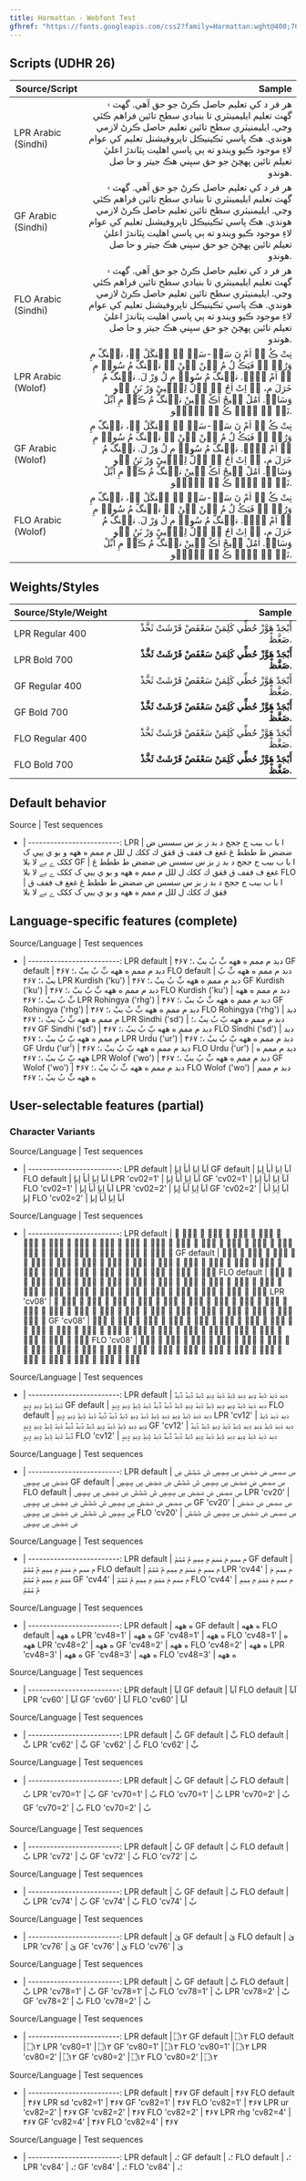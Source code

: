 ```yaml
---
title: Harmattan - Webfont Test
gfhref: "https://fonts.googleapis.com/css2?family=Harmattan:wght@400;700&display=swap"
---
```


## Scripts (UDHR 26)

Source/Script | Sample
------- | --------------------------------------:
LPR Arabic (Sindhi) | <span class='lpr'>هر فر د کي تعليم حاصل ڪرڻ جو حق آهي. گهٽ ۾ گهٽ تعليم ايليمينٽري تا بنيادي سطح تائين فراهم ڪئي  وڃي. ايليمنيٽري سطح تائين تعليم حاصل ڪرڻ لازمي هوندي. هڪ پاسي ٽڪينيڪل تاپروفيشنل تعليم کي عوام لاءِ موجود ڪيو ويندو ته ٻي پاسي اهليت پٽاندڙ اعليٰ تعيلم تائين پهچڻ جو حق سڀني هڪ جيتر و حا صل هوندو.</span>
GF Arabic (Sindhi) | <span class='gf'>هر فر د کي تعليم حاصل ڪرڻ جو حق آهي. گهٽ ۾ گهٽ تعليم ايليمينٽري تا بنيادي سطح تائين فراهم ڪئي  وڃي. ايليمنيٽري سطح تائين تعليم حاصل ڪرڻ لازمي هوندي. هڪ پاسي ٽڪينيڪل تاپروفيشنل تعليم کي عوام لاءِ موجود ڪيو ويندو ته ٻي پاسي اهليت پٽاندڙ اعليٰ تعيلم تائين پهچڻ جو حق سڀني هڪ جيتر و حا صل هوندو.</span>
FLO Arabic (Sindhi) | <span class='flo'>هر فر د کي تعليم حاصل ڪرڻ جو حق آهي. گهٽ ۾ گهٽ تعليم ايليمينٽري تا بنيادي سطح تائين فراهم ڪئي  وڃي. ايليمنيٽري سطح تائين تعليم حاصل ڪرڻ لازمي هوندي. هڪ پاسي ٽڪينيڪل تاپروفيشنل تعليم کي عوام لاءِ موجود ڪيو ويندو ته ٻي پاسي اهليت پٽاندڙ اعليٰ تعيلم تائين پهچڻ جو حق سڀني هڪ جيتر و حا صل هوندو.</span>
LPR Arabic (Wolof) | <span class='lpr'>نِتْ ڪُ نࣹ اَمْ نَ سَݧْ-سَݧْ ݧُ جࣵنگَلْ ڪࣷ، نجࣵنگّ مِ وَرُݧُ ݖِ فَيَڪُ لُ مُ بࣷنْ بࣷنْ ݖِ نجࣵنگّ مُ سُوفࣹ مِ تࣹ اَمْ سࣷلࣷ. نجࣵنگّ مُ سُوفࣹ مِ لُ وَرْ لَ. نجࣵنگّ مُ خَرَلَ مِ، تࣹ اِتْ اَجُ ݖِ وࣵلُّ لِگّࣺييْ وَرْ نَنُ ڪࣷو وَسَارࣹ. اَمُلْ خࣹيجْ اَڪْ سࣹينْ نجࣵنگّ مُ ڪَوࣹ مِ اُبِّلْ نَݧُ ڪࣷ ڪࣺݒّ ڪُ ڪࣷ يࣹلّࣷو.</span>
GF Arabic (Wolof) | <span class='gf'>نِتْ ڪُ نࣹ اَمْ نَ سَݧْ-سَݧْ ݧُ جࣵنگَلْ ڪࣷ، نجࣵنگّ مِ وَرُݧُ ݖِ فَيَڪُ لُ مُ بࣷنْ بࣷنْ ݖِ نجࣵنگّ مُ سُوفࣹ مِ تࣹ اَمْ سࣷلࣷ. نجࣵنگّ مُ سُوفࣹ مِ لُ وَرْ لَ. نجࣵنگّ مُ خَرَلَ مِ، تࣹ اِتْ اَجُ ݖِ وࣵلُّ لِگّࣺييْ وَرْ نَنُ ڪࣷو وَسَارࣹ. اَمُلْ خࣹيجْ اَڪْ سࣹينْ نجࣵنگّ مُ ڪَوࣹ مِ اُبِّلْ نَݧُ ڪࣷ ڪࣺݒّ ڪُ ڪࣷ يࣹلّࣷو.</span>
FLO Arabic (Wolof) | <span class='flo'>نِتْ ڪُ نࣹ اَمْ نَ سَݧْ-سَݧْ ݧُ جࣵنگَلْ ڪࣷ، نجࣵنگّ مِ وَرُݧُ ݖِ فَيَڪُ لُ مُ بࣷنْ بࣷنْ ݖِ نجࣵنگّ مُ سُوفࣹ مِ تࣹ اَمْ سࣷلࣷ. نجࣵنگّ مُ سُوفࣹ مِ لُ وَرْ لَ. نجࣵنگّ مُ خَرَلَ مِ، تࣹ اِتْ اَجُ ݖِ وࣵلُّ لِگّࣺييْ وَرْ نَنُ ڪࣷو وَسَارࣹ. اَمُلْ خࣹيجْ اَڪْ سࣹينْ نجࣵنگّ مُ ڪَوࣹ مِ اُبِّلْ نَݧُ ڪࣷ ڪࣺݒّ ڪُ ڪࣷ يࣹلّࣷو.</span>

## Weights/Styles

<!--- https://www.reddit.com/r/learn_arabic/comments/oo7mes/is_there_a_sentence_in_arabic_that_uses_one_of/ -->

Source/Style/Weight | Sample
------- | -------------------------:
LPR Regular 400 | <span class='lpr' style='font-weight: 400'>أَبْجَدْ هَوَّزْ حُطِّي كَلِمَنْ سَعْفَصْ قَرْشَتْ ثَخَّذْ ضَغَّظْ.</span>
LPR Bold 700 | <span class='lpr' style='font-weight: 700'>أَبْجَدْ هَوَّزْ حُطِّي كَلِمَنْ سَعْفَصْ قَرْشَتْ ثَخَّذْ ضَغَّظْ.</span>
GF Regular 400 | <span class='gf' style='font-weight: 400'>أَبْجَدْ هَوَّزْ حُطِّي كَلِمَنْ سَعْفَصْ قَرْشَتْ ثَخَّذْ ضَغَّظْ.</span>
GF Bold 700 | <span class='gf' style='font-weight: 700'>أَبْجَدْ هَوَّزْ حُطِّي كَلِمَنْ سَعْفَصْ قَرْشَتْ ثَخَّذْ ضَغَّظْ.</span>
FLO Regular 400 | <span class='flo' style='font-weight: 400'>أَبْجَدْ هَوَّزْ حُطِّي كَلِمَنْ سَعْفَصْ قَرْشَتْ ثَخَّذْ ضَغَّظْ.</span>
FLO Bold 700 | <span class='flo' style='font-weight: 700'>أَبْجَدْ هَوَّزْ حُطِّي كَلِمَنْ سَعْفَصْ قَرْشَتْ ثَخَّذْ ضَغَّظْ.</span>

## Default behavior

<!--- x0627 x0020 x0628 x0627 x0020 x0628 x0020 x0628 x0628 x0628 x0020 x062c x0020 x062c x062c x062c x0020 x062f x0020 x0628 x062f x0020 x0632 x0020 x0628 x0632 x0020 x0633 x0020 x0633 x0633 x0633 x0020 x0636 x0020 x0636 x0636 x0636 x0020 x0637 x0020 x0637 x0637 x0637 x0020 x063a x0020 x063a x063a x063a x0020 x0641 x0020 x0641 x0641 x0641 x0020 x0642 x0020 x0642 x0642 x0642 x0020 x0643 x0020 x0643 x0643 x0643 x0020 x0644 x0020 x0644 x0644 x0644 x0020 x0645 x0020 x0645 x0645 x0645 x0020 x0647 x0020 x0647 x0647 x0647 x0020 x0648 x0020 x0628 x0648 x0020 x064a x0020 x064a x064a x064a x0020 x06a9 x0020 x06a9 x06a9 x06a9 x0020 x06d2 x0020 x0628 x06d2 x0020 x0644 x0627 x0020 x0628 x0644 x0627 -->

Source | Test sequences
- | -------------------------:
LPR | <span class='lpr'>ا با ب ببب ج ججج د بد ز بز س سسس ض ضضض ط ططط غ غغغ ف ففف ق ققق ك ككك ل للل م ممم ه ههه و بو ي ييي ک ککک ے بے لا بلا</span>
GF  | <span class='gf'>ا با ب ببب ج ججج د بد ز بز س سسس ض ضضض ط ططط غ غغغ ف ففف ق ققق ك ككك ل للل م ممم ه ههه و بو ي ييي ک ککک ے بے لا بلا</span>
FLO | <span class='flo'>ا با ب ببب ج ججج د بد ز بز س سسس ض ضضض ط ططط غ غغغ ف ففف ق ققق ك ككك ل للل م ممم ه ههه و بو ي ييي ک ککک ے بے لا بلا</span>

## Language-specific features (complete)

<!--- x062F x0628 x062f x0020 x0645 x0020 x0645 x0645 x0645 x0020 x0647 x0020 x0647 x0647 x0647 x0020 x0628 x0650 x0651 x0020 x0628 x064F x0020 x0628 x0628 x0657 x0020 x060c x061b x0020 x06f4 x06f6 x06f7 -->

Source/Language | Test sequences
- | -------------------------:
LPR default | <span class='lpr'>دبد م ممم ه ههه بِّ بُ ببٗ ،؛ ۴۶۷</span>
GF default  | <span class='lpr'>دبد م ممم ه ههه بِّ بُ ببٗ ،؛ ۴۶۷</span>
FLO default | <span class='lpr'>دبد م ممم ه ههه بِّ بُ ببٗ ،؛ ۴۶۷</span>
LPR Kurdish ('ku') | <span class='lpr' lang='ku'>دبد م ممم ه ههه بِّ بُ ببٗ ،؛ ۴۶۷</span>
GF Kurdish ('ku')  | <span class='gf' lang='ku'>دبد م ممم ه ههه بِّ بُ ببٗ ،؛ ۴۶۷</span>
FLO Kurdish ('ku') | <span class='flo' lang='ku'>دبد م ممم ه ههه بِّ بُ ببٗ ،؛ ۴۶۷</span>
LPR Rohingya ('rhg') | <span class='lpr' lang='rhg'>دبد م ممم ه ههه بِّ بُ ببٗ ،؛ ۴۶۷</span>
GF Rohingya ('rhg')  | <span class='gf' lang='rhg'>دبد م ممم ه ههه بِّ بُ ببٗ ،؛ ۴۶۷</span>
FLO Rohingya ('rhg') | <span class='flo' lang='rhg'>دبد م ممم ه ههه بِّ بُ ببٗ ،؛ ۴۶۷</span>
LPR Sindhi ('sd') | <span class='lpr' lang='sd'>دبد م ممم ه ههه بِّ بُ ببٗ ،؛ ۴۶۷</span>
GF Sindhi ('sd')  | <span class='gf' lang='sd'>دبد م ممم ه ههه بِّ بُ ببٗ ،؛ ۴۶۷</span>
FLO Sindhi ('sd') | <span class='flo' lang='sd'>دبد م ممم ه ههه بِّ بُ ببٗ ،؛ ۴۶۷</span>
LPR Urdu ('ur') | <span class='lpr' lang='ur'>دبد م ممم ه ههه بِّ بُ ببٗ ،؛ ۴۶۷</span>
GF Urdu ('ur')  | <span class='gf' lang='ur'>دبد م ممم ه ههه بِّ بُ ببٗ ،؛ ۴۶۷</span>
FLO Urdu ('ur') | <span class='flo' lang='ur'>دبد م ممم ه ههه بِّ بُ ببٗ ،؛ ۴۶۷</span>
LPR Wolof ('wo') | <span class='lpr' lang='wo'>دبد م ممم ه ههه بِّ بُ ببٗ ،؛ ۴۶۷</span>
GF Wolof ('wo')  | <span class='gf' lang='wo'>دبد م ممم ه ههه بِّ بُ ببٗ ،؛ ۴۶۷</span>
FLO Wolof ('wo') | <span class='flo' lang='wo'>دبد م ممم ه ههه بِّ بُ ببٗ ،؛ ۴۶۷</span>

## User-selectable features (partial)

### Character Variants

<!--- H cv02 alef touching x0627 x064e x0628 x0627 x064e x0020 x0627 x0650 x0628 x0627 x0650 x0020 x0627 x0654 x0628 x0627 x0654 x0020 x0627 x0655 x0628 x0627 x0655 x0020  -->

Source/Language | Test sequences
- | -------------------------:
LPR default | <span class='lpr'>اَباَ اِباِ أبأ إبإ </span>
GF default  | <span class='gf'>اَباَ اِباِ أبأ إبإ </span>
FLO default | <span class='flo'>اَباَ اِباِ أبأ إبإ </span>
LPR 'cv02=1' | <span class='lpr' style='font-feature-settings: "cv02" 1'>اَباَ اِباِ أبأ إبإ </span>
GF 'cv02=1'  | <span class='gf' style='font-feature-settings: "cv02" 1'>اَباَ اِباِ أبأ إبإ </span>
FLO 'cv02=1' | <span class='flo' style='font-feature-settings: "cv02" 1'>اَباَ اِباِ أبأ إبإ </span>
LPR 'cv02=2' | <span class='lpr' style='font-feature-settings: "cv02" 2'>اَباَ اِباِ أبأ إبإ </span>
GF 'cv02=2'  | <span class='gf' style='font-feature-settings: "cv02" 2'>اَباَ اِباِ أبأ إبإ </span>
FLO 'cv02=2' | <span class='flo' style='font-feature-settings: "cv02" 2'>اَباَ اِباِ أبأ إبإ </span>

<!--- H cv08 jeem x062c x0020 x062c x062c x062c x0020 x062d x0020 x062d x062d x062d x0020 x062e x0020 x062e x062e x062e x0020 X0681 x0020 x0681 x0681 x0681 x0020 x0682 x0020 x0682 x0682 x0682 x0020 x0683 x0020 x0683 x0683 x0683 x0020 x0684 x0020 x0684 x0684 x0684 x0020 x0685 x0020 x0685 x0685 x0685 x0020 x0686 x0020 x0686 x0686 x0686 x0020 x0687 x0020 x0687 x0687 x0687 x0020 x06bf x0020 x06bf x06bf x06bf x0020 x0757 x0020 x0757 x0757 x0757 x0020 x0758 x0020 x0758 x0758 x0758 x0020 x076e x0020 x076e x076e x076e x0020 x076f x0020 x076f x076f x076f x0020 x0772 x0020 x0772 x0772 x0772 x0020 x077c x0020 x077c x077c x077c x0020 x0020 x08A2 x0020 x08A2 x08A2 x08A2 x0020 x08C1 x0020 x08C1 x08C1 x08C1 x0020 x08C5 x0020 x08C5 x08C5 x08C5 x0020 x08C6 x0020 x08C6 x08C6 x08C6 X0020  -->

Source/Language | Test sequences
- | -------------------------:
LPR default | <span class='lpr'>ج ججج ح ححح خ خخخ ځ ځځځ ڂ ڂڂڂ ڃ ڃڃڃ ڄ ڄڄڄ څ څڅڅ چ چچچ ڇ ڇڇڇ ڿ ڿڿڿ ݗ ݗݗݗ ݘ ݘݘݘ ݮ ݮݮݮ ݯ ݯݯݯ ݲ ݲݲݲ ݼ ݼݼݼ  ࢢ ࢢࢢࢢ ࣁ ࣁࣁࣁ ࣅ ࣅࣅࣅ ࣆ ࣆࣆࣆ </span>
GF default  | <span class='gf'>ج ججج ح ححح خ خخخ ځ ځځځ ڂ ڂڂڂ ڃ ڃڃڃ ڄ ڄڄڄ څ څڅڅ چ چچچ ڇ ڇڇڇ ڿ ڿڿڿ ݗ ݗݗݗ ݘ ݘݘݘ ݮ ݮݮݮ ݯ ݯݯݯ ݲ ݲݲݲ ݼ ݼݼݼ  ࢢ ࢢࢢࢢ ࣁ ࣁࣁࣁ ࣅ ࣅࣅࣅ ࣆ ࣆࣆࣆ </span>
FLO default | <span class='flo'>ج ججج ح ححح خ خخخ ځ ځځځ ڂ ڂڂڂ ڃ ڃڃڃ ڄ ڄڄڄ څ څڅڅ چ چچچ ڇ ڇڇڇ ڿ ڿڿڿ ݗ ݗݗݗ ݘ ݘݘݘ ݮ ݮݮݮ ݯ ݯݯݯ ݲ ݲݲݲ ݼ ݼݼݼ  ࢢ ࢢࢢࢢ ࣁ ࣁࣁࣁ ࣅ ࣅࣅࣅ ࣆ ࣆࣆࣆ </span>
LPR 'cv08' | <span class='lpr' style='font-feature-settings: "cv08" 1'>ج ججج ح ححح خ خخخ ځ ځځځ ڂ ڂڂڂ ڃ ڃڃڃ ڄ ڄڄڄ څ څڅڅ چ چچچ ڇ ڇڇڇ ڿ ڿڿڿ ݗ ݗݗݗ ݘ ݘݘݘ ݮ ݮݮݮ ݯ ݯݯݯ ݲ ݲݲݲ ݼ ݼݼݼ  ࢢ ࢢࢢࢢ ࣁ ࣁࣁࣁ ࣅ ࣅࣅࣅ ࣆ ࣆࣆࣆ </span>
GF 'cv08'  | <span class='gf' style='font-feature-settings: "cv08" 1'>ج ججج ح ححح خ خخخ ځ ځځځ ڂ ڂڂڂ ڃ ڃڃڃ ڄ ڄڄڄ څ څڅڅ چ چچچ ڇ ڇڇڇ ڿ ڿڿڿ ݗ ݗݗݗ ݘ ݘݘݘ ݮ ݮݮݮ ݯ ݯݯݯ ݲ ݲݲݲ ݼ ݼݼݼ  ࢢ ࢢࢢࢢ ࣁ ࣁࣁࣁ ࣅ ࣅࣅࣅ ࣆ ࣆࣆࣆ </span>
FLO 'cv08' | <span class='flo' style='font-feature-settings: "cv08" 1'>ج ججج ح ححح خ خخخ ځ ځځځ ڂ ڂڂڂ ڃ ڃڃڃ ڄ ڄڄڄ څ څڅڅ چ چچچ ڇ ڇڇڇ ڿ ڿڿڿ ݗ ݗݗݗ ݘ ݘݘݘ ݮ ݮݮݮ ݯ ݯݯݯ ݲ ݲݲݲ ݼ ݼݼݼ  ࢢ ࢢࢢࢢ ࣁ ࣁࣁࣁ ࣅ ࣅࣅࣅ ࣆ ࣆࣆࣆ </span>

<!--- SH cv12 dal x062F x0628 x062F x0020 x0630 x0628 x0630 x0020 x0688 x0628 x0688 x0020 x0689 x0628 x0689 x0020 x068a x0628 x068a x0020 x068b x0628 x068b x0020 x068c x0628 x068c x0020 x068d x0628 x068d x0020 x068e x0628 x068e x0020 x068f x0628 x068f x0020 x0690 x0628 x0690 x0020 x06ee x0628 x06ee x0020 x0759 x0628 x0759 x0020 x075a x0628 x075a x0020 x08AE x0628 x08AE x0020 -->

Source/Language | Test sequences
- | -------------------------:
LPR default | <span class='lpr'>دبد ذبذ ڈبڈ ډبډ ڊبڊ ڋبڋ ڌبڌ ڍبڍ ڎبڎ ڏبڏ ڐبڐ ۮبۮ ݙبݙ ݚبݚ ࢮبࢮ </span>
GF default  | <span class='gf'>دبد ذبذ ڈبڈ ډبډ ڊبڊ ڋبڋ ڌبڌ ڍبڍ ڎبڎ ڏبڏ ڐبڐ ۮبۮ ݙبݙ ݚبݚ ࢮبࢮ </span>
FLO default | <span class='flo'>دبد ذبذ ڈبڈ ډبډ ڊبڊ ڋبڋ ڌبڌ ڍبڍ ڎبڎ ڏبڏ ڐبڐ ۮبۮ ݙبݙ ݚبݚ ࢮبࢮ </span>
LPR 'cv12' | <span class='lpr' style='font-feature-settings: "cv12" 1'>دبد ذبذ ڈبڈ ډبډ ڊبڊ ڋبڋ ڌبڌ ڍبڍ ڎبڎ ڏبڏ ڐبڐ ۮبۮ ݙبݙ ݚبݚ ࢮبࢮ </span>
GF 'cv12'  | <span class='gf' style='font-feature-settings: "cv12" 1'>دبد ذبذ ڈبڈ ډبډ ڊبڊ ڋبڋ ڌبڌ ڍبڍ ڎبڎ ڏبڏ ڐبڐ ۮبۮ ݙبݙ ݚبݚ ࢮبࢮ </span>
FLO 'cv12' | <span class='flo' style='font-feature-settings: "cv12" 1'>دبد ذبذ ڈبڈ ډبډ ڊبڊ ڋبڋ ڌبڌ ڍبڍ ڎبڎ ڏبڏ ڐبڐ ۮبۮ ݙبݙ ݚبݚ ࢮبࢮ </span>

<!--- H cv20 sad x0635 x0020 x0635 x0635 x0635 x0020 x0636 x0020 x0636 x0636 x0636 x0020 x069d x0020 x069d x069d x069d x0020 x069e x0020 x069e x069e x069e x0020 x06fb x0020 x06fb x06fb x06fb x0020 x08af x0020 x08af x08af x08af x0020 -->

Source/Language | Test sequences
- | -------------------------:
LPR default | <span class='lpr'>ص صصص ض ضضض ڝ ڝڝڝ ڞ ڞڞڞ ۻ ۻۻۻ ࢯ ࢯࢯࢯ </span>
GF default  | <span class='gf'>ص صصص ض ضضض ڝ ڝڝڝ ڞ ڞڞڞ ۻ ۻۻۻ ࢯ ࢯࢯࢯ </span>
FLO default | <span class='flo'>ص صصص ض ضضض ڝ ڝڝڝ ڞ ڞڞڞ ۻ ۻۻۻ ࢯ ࢯࢯࢯ </span>
LPR 'cv20' | <span class='lpr' style='font-feature-settings: "cv20" 1'>ص صصص ض ضضض ڝ ڝڝڝ ڞ ڞڞڞ ۻ ۻۻۻ ࢯ ࢯࢯࢯ </span>
GF 'cv20'  | <span class='gf' style='font-feature-settings: "cv20" 1'>ص صصص ض ضضض ڝ ڝڝڝ ڞ ڞڞڞ ۻ ۻۻۻ ࢯ ࢯࢯࢯ </span>
FLO 'cv20' | <span class='flo' style='font-feature-settings: "cv20" 1'>ص صصص ض ضضض ڝ ڝڝڝ ڞ ڞڞڞ ۻ ۻۻۻ ࢯ ࢯࢯࢯ </span>

<!--- SHL cv44 meem x0645 x0020 x0645 x0645 x0645 x0020 x0765 x0020 x0765 x0765 x0765 x0020 x0766 x0020 x0766 x0766 x0766 x0020 x08a7 x0020 x08a7 x08a7 x08a7 x0020 -->

Source/Language | Test sequences
- | -------------------------:
LPR default | <span class='lpr'>م ممم ݥ ݥݥݥ ݦ ݦݦݦ ࢧ ࢧࢧࢧ </span>
GF default  | <span class='gf'>م ممم ݥ ݥݥݥ ݦ ݦݦݦ ࢧ ࢧࢧࢧ </span>
FLO default | <span class='flo'>م ممم ݥ ݥݥݥ ݦ ݦݦݦ ࢧ ࢧࢧࢧ </span>
LPR 'cv44' | <span class='lpr' style='font-feature-settings: "cv44" 1'>م ممم ݥ ݥݥݥ ݦ ݦݦݦ ࢧ ࢧࢧࢧ </span>
GF 'cv44'  | <span class='gf' style='font-feature-settings: "cv44" 1'>م ممم ݥ ݥݥݥ ݦ ݦݦݦ ࢧ ࢧࢧࢧ </span>
FLO 'cv44' | <span class='flo' style='font-feature-settings: "cv44" 1'>م ممم ݥ ݥݥݥ ݦ ݦݦݦ ࢧ ࢧࢧࢧ </span>

<!--- SHL cv48 heh x0647 x0020 x0647 x0647 x0647 -->

Source/Language | Test sequences
- | -------------------------:
LPR default | <span class='lpr'>ه ههه</span>
GF default  | <span class='gf'>ه ههه</span>
FLO default | <span class='flo'>ه ههه</span>
LPR 'cv48=1' | <span class='lpr' style='font-feature-settings: "cv48" 1'>ه ههه</span>
GF 'cv48=1'  | <span class='gf' style='font-feature-settings: "cv48" 1'>ه ههه</span>
FLO 'cv48=1' | <span class='flo' style='font-feature-settings: "cv48" 1'>ه ههه</span>
LPR 'cv48=2' | <span class='lpr' style='font-feature-settings: "cv48" 2'>ه ههه</span>
GF 'cv48=2' | <span class='gf' style='font-feature-settings: "cv48" 2'>ه ههه</span>
FLO 'cv48=2' | <span class='flo' style='font-feature-settings: "cv48" 2'>ه ههه</span>
LPR 'cv48=3' | <span class='lpr' style='font-feature-settings: "cv48" 3'>ه ههه</span>
GF 'cv48=3' | <span class='gf' style='font-feature-settings: "cv48" 3'>ه ههه</span>
FLO 'cv48=3' | <span class='flo' style='font-feature-settings: "cv48" 3'>ه ههه</span>

<!--- SH cv60 maddah x0622 x0628 x0622  -->

Source/Language | Test sequences
- | -------------------------:
LPR default | <span class='lpr'>آبآ</span>
GF default  | <span class='gf'>آبآ</span>
FLO default | <span class='flo'>آبآ</span>
LPR 'cv60' | <span class='lpr' style='font-feature-settings: "cv60" 1'>آبآ</span>
GF 'cv60'  | <span class='gf' style='font-feature-settings: "cv60" 1'>آبآ</span>
FLO 'cv60' | <span class='flo' style='font-feature-settings: "cv60" 1'>آبآ</span>

<!--- SHL cv62 kasra shadda x0628 x0650 x0651  -->

Source/Language | Test sequences
- | -------------------------:
LPR default | <span class='lpr'>بِّ</span>
GF default  | <span class='gf'>بِّ</span>
FLO default | <span class='flo'>بِّ</span>
LPR 'cv62' | <span class='lpr' style='font-feature-settings: "cv62" 1'>بِّ</span>
GF 'cv62'  | <span class='gf' style='font-feature-settings: "cv62" 1'>بِّ</span>
FLO 'cv62' | <span class='flo' style='font-feature-settings: "cv62" 1'>بِّ</span>

<!--- SHL cv70 damma x0628 x064f  -->

Source/Language | Test sequences
- | -------------------------:
LPR default | <span class='lpr'>بُ</span>
GF default  | <span class='gf'>بُ</span>
FLO default | <span class='flo'>بُ</span>
LPR 'cv70=1' | <span class='lpr' style='font-feature-settings: "cv70" 1'>بُ</span>
GF 'cv70=1'  | <span class='gf' style='font-feature-settings: "cv70" 1'>بُ</span>
FLO 'cv70=1' | <span class='flo' style='font-feature-settings: "cv70" 1'>بُ</span>
LPR 'cv70=2' | <span class='lpr' style='font-feature-settings: "cv70" 2'>بُ</span>
GF 'cv70=2'  | <span class='gf' style='font-feature-settings: "cv70" 2'>بُ</span>
FLO 'cv70=2' | <span class='flo' style='font-feature-settings: "cv70" 2'>بُ</span>

<!--- SHL cv72 dammatan x0628 x064c  -->

Source/Language | Test sequences
- | -------------------------:
LPR default | <span class='lpr'>بٌ</span>
GF default  | <span class='gf'>بٌ</span>
FLO default | <span class='flo'>بٌ</span>
LPR 'cv72' | <span class='lpr' style='font-feature-settings: "cv72" 1'>بٌ</span>
GF 'cv72'  | <span class='gf' style='font-feature-settings: "cv72" 1'>بٌ</span>
FLO 'cv72' | <span class='flo' style='font-feature-settings: "cv72" 1'>بٌ</span>

<!--- SH cv74 inverted dammatan x0628 x0657  -->

Source/Language | Test sequences
- | -------------------------:
LPR default | <span class='lpr'>بٗ</span>
GF default  | <span class='gf'>بٗ</span>
FLO default | <span class='flo'>بٗ</span>
LPR 'cv74' | <span class='lpr' style='font-feature-settings: "cv74" 1'>بٗ</span>
GF 'cv74'  | <span class='gf' style='font-feature-settings: "cv74" 1'>بٗ</span>
FLO 'cv74' | <span class='flo' style='font-feature-settings: "cv74" 1'>بٗ</span>

<!--- SHL cv76 superscript alef x0649 x0670  -->

Source/Language | Test sequences
- | -------------------------:
LPR default | <span class='lpr'>ىٰ</span>
GF default  | <span class='gf'>ىٰ</span>
FLO default | <span class='flo'>ىٰ</span>
LPR 'cv76' | <span class='lpr' style='font-feature-settings: "cv76" 1'>ىٰ</span>
GF 'cv76'  | <span class='gf' style='font-feature-settings: "cv76" 1'>ىٰ</span>
FLO 'cv76' | <span class='flo' style='font-feature-settings: "cv76" 1'>ىٰ</span>

<!--- SHL cv78 sukun x0628 x0652  -->

Source/Language | Test sequences
- | -------------------------:
LPR default | <span class='lpr'>بْ</span>
GF default  | <span class='gf'>بْ</span>
FLO default | <span class='flo'>بْ</span>
LPR 'cv78=1' | <span class='lpr' style='font-feature-settings: "cv78" 1'>بْ</span>
GF 'cv78=1'  | <span class='gf' style='font-feature-settings: "cv78" 1'>بْ</span>
FLO 'cv78=1' | <span class='flo' style='font-feature-settings: "cv78" 1'>بْ</span>
LPR 'cv78=2' | <span class='lpr' style='font-feature-settings: "cv78" 2'>بْ</span>
GF 'cv78=2'  | <span class='gf' style='font-feature-settings: "cv78" 2'>بْ</span>
FLO 'cv78=2' | <span class='flo' style='font-feature-settings: "cv78" 2'>بْ</span>

<!--- SHL cv80 end of ayah x06DD x0661 x0662  -->

Source/Language | Test sequences
- | -------------------------:
LPR default | <span class='lpr'>۝١٢</span>
GF default  | <span class='gf'>۝١٢</span>
FLO default | <span class='flo'>۝١٢</span>
LPR 'cv80=1' | <span class='lpr' style='font-feature-settings: "cv80" 1'>۝١٢</span>
GF 'cv80=1'  | <span class='gf' style='font-feature-settings: "cv80" 1'>۝١٢</span>
FLO 'cv80=1' | <span class='flo' style='font-feature-settings: "cv80" 1'>۝١٢</span>
LPR 'cv80=2' | <span class='lpr' style='font-feature-settings: "cv80" 2'>۝١٢</span>
GF 'cv80=2'  | <span class='gf' style='font-feature-settings: "cv80" 2'>۝١٢</span>
FLO 'cv80=2' | <span class='flo' style='font-feature-settings: "cv80" 2'>۝١٢</span>

<!--- SHL cv82 eastern digits x06F4 x06f6 x06f7  -->

Source/Language | Test sequences
- | -------------------------:
LPR default | <span class='lpr'>۴۶۷</span>
GF default  | <span class='gf'>۴۶۷</span>
FLO default | <span class='flo'>۴۶۷</span>
LPR sd 'cv82=1' | <span class='lpr' style='font-feature-settings: "cv82" 1'>۴۶۷</span>
GF 'cv82=1'  | <span class='gf' style='font-feature-settings: "cv82" 1'>۴۶۷</span>
FLO 'cv82=1' | <span class='flo' style='font-feature-settings: "cv82" 1'>۴۶۷</span>
LPR ur 'cv82=2' | <span class='lpr' style='font-feature-settings: "cv82" 2'>۴۶۷</span>
GF 'cv82=2'  | <span class='gf' style='font-feature-settings: "cv82" 2'>۴۶۷</span>
FLO 'cv82=2' | <span class='flo' style='font-feature-settings: "cv82" 2'>۴۶۷</span>
LPR rhg 'cv82=4' | <span class='lpr' style='font-feature-settings: "cv82" 4'>۴۶۷</span>
GF 'cv82=4'  | <span class='gf' style='font-feature-settings: "cv82" 4'>۴۶۷</span>
FLO 'cv82=4' | <span class='flo' style='font-feature-settings: "cv82" 4'>۴۶۷</span>

<!--- SHL cv84 comma down x060c x061b  -->

Source/Language | Test sequences
- | -------------------------:
LPR default | <span class='lpr'>،؛</span>
GF default  | <span class='gf'>،؛</span>
FLO default | <span class='flo'>،؛</span>
LPR 'cv84' | <span class='lpr' style='font-feature-settings: "cv84" 1'>،؛</span>
GF 'cv84'  | <span class='gf' style='font-feature-settings: "cv84" 1'>،؛</span>
FLO 'cv84' | <span class='flo' style='font-feature-settings: "cv84" 1'>،؛</span>